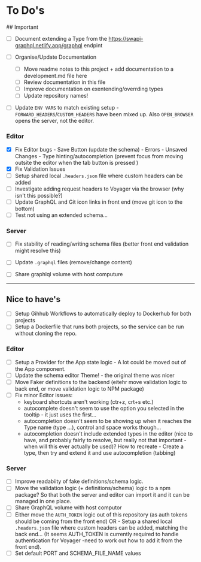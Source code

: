 # To Do's

## Important
- [ ] Document extending a Type from the https://swapi-graphql.netlify.app/graphql endpint
- [ ] Organise/Update Documentation
    - [ ] Move readme notes to this project + add documentation to a development.md file here
    - [ ] Review documentation in this file
    - [ ] Improve documentation on exentending/overrding types
    - [ ] Update repository names!
- [ ] Update `ENV VARS` to match existing setup - `FORWARD_HEADERS`/`CUSTOM_HEADERS` have been mixed up. Also `OPEN_BROWSER` opens the server, not the editor.




### Editor
- [x] Fix Editor bugs
        - Save Button (update the schema)
        - Errors
        - Unsaved Changes
        - Type hinting/autocompletion (prevent focus from moving outsite the editor when the tab button is pressed )
- [x] Fix Validation Issues
- [ ] Setup shared local `.headers.json` file where custom headers can be added
- [ ] Investigate adding request headers to Voyager via the browser (why isn't this possible?)
- [ ] Update GraphQL and Git icon links in front end (move git icon to the bottom)
- [ ] Test not using an extended schema...

### Server
- [ ] Fix stability of reading/writing schema files (better front end validation might resolve this)
- [ ] Update `.graphql` files (remove/change content)
- [ ] Share graphlql volume with host computure



---


## Nice to have's
- [ ] Setup Gihhub Workflows to automatically deploy to Dockerhub for both projects
- [ ] Setup a Dockerfile that runs both projects, so the service can be run without cloning the repo.

### Editor
- [ ] Setup a Provider for the App state logic - A lot could be moved out of the App component.
- [ ] Update the schema editor Theme! - the original theme was nicer
- [ ] Move Faker definitions to the backend (eitehr move validation logic to back end, or move validation logic to NPM package)
- [ ] Fix minor Editor issues:
    - keyboard shortcuts aren't working (ctr+z, crt+s etc.)
	- autocomplete doesn't seem to use the option you selected in the tooltip - it just uses the first...
	- autocompletion doesn't seem to be showing up when it reaches the Type name (type ...), control and space works though...
	- autocompletion doesn't include extended types in the editor (nice to have, and probably fairly to resolve, but really not that important - when will this ever actually be used)? How to recreate - Create a type, then try and extend it and use autocompletion (tabbing)


### Server
- [ ] Improve readabiity of fake definitions/schema logic.
- [ ] Move the validation logic (+ definitions/schema) logic to a npm package? So that both the server and editor can import it and it can be managed in one place.
- [ ] Share GraphQL volume with host computor
- [ ] Either move the `AUTH_TOKEN` logic out of this repository (as auth tokens should be coming from the front end) OR -  Setup a shared local `.headers.json` file where custom headers can be added, matching the back end... (It seems AUTH_TOKEN is currently required to handle authentication for Voyager -need to work out how to add it from the front end).
- [ ] Set default PORT and SCHEMA_FILE_NAME values